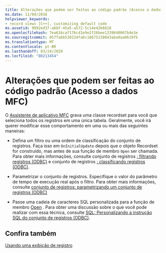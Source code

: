 ```yaml
---
title: Alterações que podem ser feitas ao código padrão (Acesso a dados MFC)
ms.date: 11/04/2016
helpviewer_keywords:
- record views [C++], customizing default code
ms.assetid: 9992ed37-a6bf-45a5-a572-5c14e42b6628
ms.openlocfilehash: 7ea616caf176cd1e9e2f26bee1339640067b4e3e
ms.sourcegitcommit: 857fa6b530224fa6c18675138043aba9aa0619fb
ms.translationtype: MT
ms.contentlocale: pt-BR
ms.lasthandoff: 03/24/2020
ms.locfileid: "80213454"
---
```

# <a name="changes-you-might-make-to-the-default-code--mfc-data-access"></a>Alterações que podem ser feitas ao código padrão (Acesso a dados MFC)

O [Assistente de aplicativo MFC](../mfc/reference/database-support-mfc-application-wizard.md) grava uma classe recordset para você que seleciona todos os registros em uma única tabela. Geralmente, você irá querer modificar esse comportamento em uma ou mais das seguintes maneiras:

- Defina um filtro ou uma ordem de classificação do conjunto de registros. Faça isso em `OnInitialUpdate` depois que o objeto Recordset for construído, mas antes de sua função de membro `Open` ser chamada. Para obter mais informações, consulte conjunto de registros [: filtrando registros (ODBC)](../data/odbc/recordset-filtering-records-odbc.md) e conjunto de registros [: classificando registros (ODBC)](../data/odbc/recordset-sorting-records-odbc.md).

- Parametrizar o conjunto de registros. Especifique o valor do parâmetro de tempo de execução real após o filtro. Para obter mais informações, consulte [conjunto de registros: parametrizando um conjunto de registros (ODBC)](../data/odbc/recordset-parameterizing-a-recordset-odbc.md)

- Passe uma cadeia de caracteres SQL personalizada para a função de membro [Open](../mfc/reference/crecordset-class.md#open) . Para obter uma discussão sobre o que você pode realizar com essa técnica, consulte [SQL: Personalizando a instrução SQL do conjunto de registros (ODBC)](../data/odbc/sql-customizing-your-recordsets-sql-statement-odbc.md).

## <a name="see-also"></a>Confira também

[Usando uma exibição de registro](../data/using-a-record-view-mfc-data-access.md)
